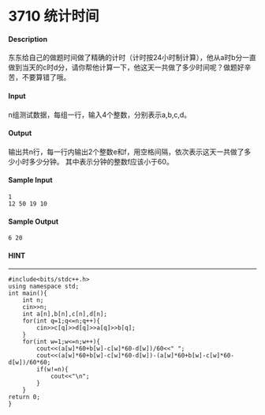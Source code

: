 # 3710 统计时间
#### Description
东东给自己的做题时间做了精确的计时（计时按24小时制计算），他从a时b分一直做到当天的c时d分，请你帮他计算一下，他这天一共做了多少时间呢？做题好辛苦，不要算错了哦。
#### Input
n组测试数据，每组一行，输入4个整数，分别表示a,b,c,d。
#### Output
输出共n行，每一行内输出2个整数e和f，用空格间隔，依次表示这天一共做了多少小时多少分钟。
其中表示分钟的整数f应该小于60。
#### Sample Input
```
1
12 50 19 10
```
#### Sample Output
```
6 20
```
#### HINT
* * *
```
#include<bits/stdc++.h>
using namespace std;
int main(){
    int n;
    cin>>n;
    int a[n],b[n],c[n],d[n];
    for(int q=1;q<=n;q++){
        cin>>c[q]>>d[q]>>a[q]>>b[q];
    }
    for(int w=1;w<=n;w++){
        cout<<(a[w]*60+b[w]-c[w]*60-d[w])/60<<" ";
        cout<<(a[w]*60+b[w]-c[w]*60-d[w])-(a[w]*60+b[w]-c[w]*60-d[w])/60*60;
        if(w!=n){
            cout<<"\n";
        }
    }
return 0;
}
```
